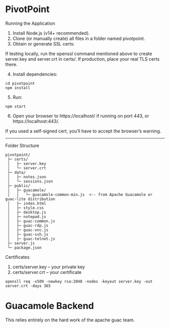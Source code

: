 # PivotPoint

Running the Application

1. Install Node.js (v14+ recommended).
2. Clone (or manually create) all files in a folder named pivotpoint.
3. Obtain or generate SSL certs:

If testing locally, run the openssl command mentioned above to create server.key and server.crt in certs/.
If production, place your real TLS certs there.



4. Install dependencies:
```
cd pivotpoint
npm install
```

5. Run:
```
npm start
```

6. Open your browser to https://localhost/ if running on port 443, or https://localhost:443/.

If you used a self-signed cert, you’ll have to accept the browser’s warning.

---
Folder Structure
```
pivotpoint/
 ├─ certs/
 │   ├─ server.key
 │   └─ server.crt
 ├─ data/
 │   ├─ notes.json
 │   └─ sessions.json
 ├─ public/
 │   ├─ guacamole/
 │   │   └─ guacamole-common-min.js  <-- from Apache Guacamole or guac-lite distribution
 │   ├─ index.html
 │   ├─ style.css
 │   ├─ desktop.js
 │   ├─ notepad.js
 │   ├─ guac-common.js
 │   ├─ guac-rdp.js
 │   ├─ guac-vnc.js
 │   ├─ guac-ssh.js
 │   ├─ guac-telnet.js
 ├─ server.js
 └─ package.json
```

Certificates
1. certs/server.key – your private key
2. certs/server.crt – your certificate
```
opensll req -x509 -newkey rsa:2048 -nodes -keyout server.key -out server.crt -days 365
````

# Guacamole Backend
This relies entirely on the hard work of the apache guac team.
